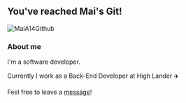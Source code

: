 ## You've reached Mai's Git! 

![MaiA14Github](https://res.cloudinary.com/dtwqtpteb/image/upload/v1609110250/gh2ryqvdhfztuyb05ddd.png)

### About me

I'm a software developer.

Currently I work as a Back-End Developer at High Lander ✈️

Feel free to leave a [message](mailto:maiaa1993@gmail.com)! 
